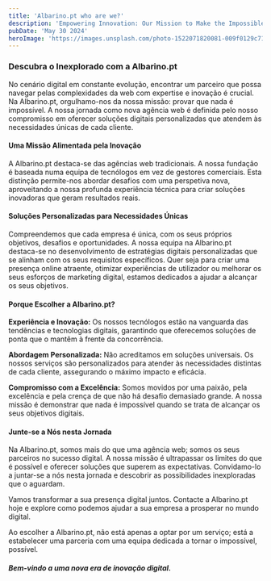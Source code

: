 ```yaml
---
title: 'Albarino.pt who are we?'
description: 'Empowering Innovation: Our Mission to Make the Impossible Possible'
pubDate: 'May 30 2024'
heroImage: 'https://images.unsplash.com/photo-1522071820081-009f0129c71c?q=80&w=1920&h=1080&auto=format&fit=crop&ixlib=rb-4.0.3&ixid=M3wxMjA3fDB8MHxwaG90by1wYWdlfHx8fGVufDB8fHx8fA%3D%3D'
---
```


### Descubra o Inexplorado com a Albarino.pt

No cenário digital em constante evolução, encontrar um parceiro que possa navegar pelas complexidades da web com expertise e inovação é crucial. Na Albarino.pt, orgulhamo-nos da nossa missão: provar que nada é impossível. A nossa jornada como nova agência web é definida pelo nosso compromisso em oferecer soluções digitais personalizadas que atendem às necessidades únicas de cada cliente.

#### Uma Missão Alimentada pela Inovação

A Albarino.pt destaca-se das agências web tradicionais. A nossa fundação é baseada numa equipa de tecnólogos em vez de gestores comerciais. Esta distinção permite-nos abordar desafios com uma perspetiva nova, aproveitando a nossa profunda experiência técnica para criar soluções inovadoras que geram resultados reais.

#### Soluções Personalizadas para Necessidades Únicas

Compreendemos que cada empresa é única, com os seus próprios objetivos, desafios e oportunidades. A nossa equipa na Albarino.pt destaca-se no desenvolvimento de estratégias digitais personalizadas que se alinham com os seus requisitos específicos. Quer seja para criar uma presença online atraente, otimizar experiências de utilizador ou melhorar os seus esforços de marketing digital, estamos dedicados a ajudar a alcançar os seus objetivos.

#### Porque Escolher a Albarino.pt?

**Experiência e Inovação:**  Os nossos tecnólogos estão na vanguarda das tendências e tecnologias digitais, garantindo que oferecemos soluções de ponta que o mantêm à frente da concorrência.

**Abordagem Personalizada:** Não acreditamos em soluções universais. Os nossos serviços são personalizados para atender às necessidades distintas de cada cliente, assegurando o máximo impacto e eficácia.

**Compromisso com a Excelência:** Somos movidos por uma paixão, pela excelência e pela crença de que não há desafio demasiado grande. A nossa missão é demonstrar que nada é impossível quando se trata de alcançar os seus objetivos digitais.


#### Junte-se a Nós nesta Jornada

Na Albarino.pt, somos mais do que uma agência web; somos os seus parceiros no sucesso digital. A nossa missão é ultrapassar os limites do que é possível e oferecer soluções que superem as expectativas. Convidamo-lo a juntar-se a nós nesta jornada e descobrir as possibilidades inexploradas que o aguardam.

Vamos transformar a sua presença digital juntos. Contacte a Albarino.pt hoje e explore como podemos ajudar a sua empresa a prosperar no mundo digital.

Ao escolher a Albarino.pt, não está apenas a optar por um serviço; está a estabelecer uma parceria com uma equipa dedicada a tornar o impossível, possível. 

#####   Bem-vindo a uma nova era de inovação digital.
